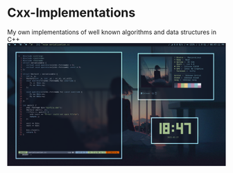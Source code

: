# Cxx-Implementations
My own implementations of well known algorithms and data structures in C++
![alt text](https://github.com/xfcisco/Cxx-Implementations/blob/main/banner.png)
